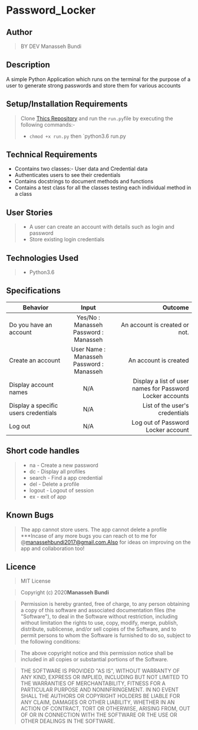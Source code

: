 # Password_Locker
## Author
>BY DEV Manasseh Bundi

## Description
 A simple Python Application which runs on the terminal for the purpose of a user to generate strong passwords and store them for various accounts

 ## Setup/Installation Requirements

> Clone [Thics Repository](https://github.com/Nasseh123/password-locker.git) and run the `run.py`file by executing the following commands:-
> * `chmod +x run.py` then `python3.6 run.py

## Technical Requirements

* Ccontains two classes:- User data and Credential data
* Authenticates users to see their credentials
* Contains docstrings to document methods and functions
* Contains a test class for all the classes testing each individual method in a class


## User Stories

> * A user can create an account with details such as login and password
> * Store existing login credentials

## Technologies Used

> * Python3.6
## Specifications

| Behavior        | Input           | Outcome  |
| ------------- |:-------------:| -----:|
| Do you have an account | Yes/No : Manasseh <br/> Password : Manasseh | An account is created or not. 
| Create an account | User Name : Manasseh <br/> Password : Manasseh | An account is created |
| Display account names | N/A | Display a list of user names for Password Locker accounts | 
| Display a specific users credentials | N/A | List of the user's credentials | 
| Log out | N/A | Log out of Password Locker account |
## Short code handles

> * na - Create a new password
> * dc - Display all profiles
> * search - Find a app credential
> * del - Delete a profile
> * logout - Logout of session
> * ex - exit of app

## Known Bugs
>The app cannot store users.
>The app cannot delete a profile
>***Incase of any more bugs you can reach ot to me for @manassehbundi2017@gmail.com.Also for ideas on improving on the app and collaboration too!
## Licence
> MIT License

> Copyright (c) 2020**Manasseh Bundi**

> Permission is hereby granted, free of charge, to any person obtaining a copy
of this software and associated documentation files (the "Software"), to deal
in the Software without restriction, including without limitation the rights
to use, copy, modify, merge, publish, distribute, sublicense, and/or sell
copies of the Software, and to permit persons to whom the Software is
furnished to do so, subject to the following conditions:

> The above copyright notice and this permission notice shall be included in all
copies or substantial portions of the Software.

> THE SOFTWARE IS PROVIDED "AS IS", WITHOUT WARRANTY OF ANY KIND, EXPRESS OR
IMPLIED, INCLUDING BUT NOT LIMITED TO THE WARRANTIES OF MERCHANTABILITY,
FITNESS FOR A PARTICULAR PURPOSE AND NONINFRINGEMENT. IN NO EVENT SHALL THE
AUTHORS OR COPYRIGHT HOLDERS BE LIABLE FOR ANY CLAIM, DAMAGES OR OTHER
LIABILITY, WHETHER IN AN ACTION OF CONTRACT, TORT OR OTHERWISE, ARISING FROM,
OUT OF OR IN CONNECTION WITH THE SOFTWARE OR THE USE OR OTHER DEALINGS IN THE
SOFTWARE.

